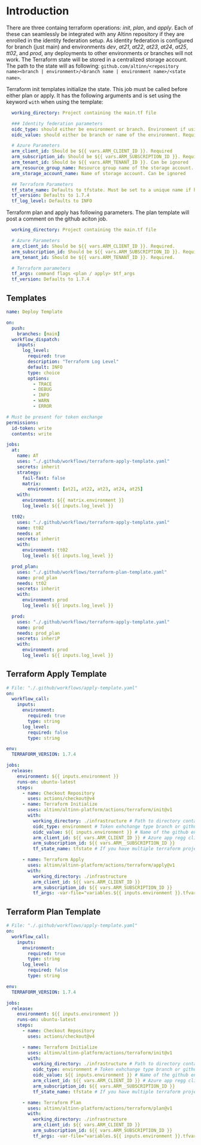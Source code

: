 # Introduction
There are three containg terraform operations: *init*, *plan*, and *apply*. Each of these can seamlessly be integrated with any Altinn repository if they are enrolled in the identity federation setup. As identity federation is configured for branch (just main) and environments *dev*, *at21*, *at22*, *at23*, *at24*, *at25*, *tt02*, and *prod*, any deployments to other environments or branches will not work. The Terraform state will be stored in a centralized storage account. The path to the state will as following: `github.com/altinn/<repository name><branch | environment>/<branch name | environment name>/<state name>`.

Terraform init templates initialize the state. This job must be called before either plan or apply. It has the following arguments and is set using the keyword `with` when using the template:
```yaml
  working_directory: Project containing the main.tf file

  ### Identity federation parameters
  oidc_type: should either be environment or branch. Environment if using GitHub environment, branch main if not using GitHub environments. Required.
  oidc_value: should either be branch or name of the environment. Required.

  # Azure Parameters
  arm_client_id: Should be ${{ vars.ARM_CLIENT_ID }}. Required
  arm_subscription_id: Should be ${{ vars.ARM_SUBSCRIPTION_ID }}. Required
  arm_tenant_id: Should be ${{ vars.ARM_TENANT_ID }}. Can be ignored
  arm_resource_group_name: Resource group name of the storage account. Can be ignored 
  arm_storage_account_name: Name of storage account. Can be ignored

  ## Terraform Parameters
  tf_state_name: Defaults to tfstate. Must be set to a unique name if having more Terraform projects in a repository
  tf_version: Defaults to 1.7.4
  tf_log_level: Defaults to INFO
``` 

Terraform plan and apply has following parameters. The plan template will post a comment on the github aciton job.
```yaml
  working_directory: Project containing the main.tf file

  # Azure Parameters
  arm_client_id: Should be ${{ vars.ARM_CLIENT_ID }}. Required.
  arm_subscription_id: Should be ${{ vars.ARM_SUBSCRIPTION_ID }}. Required.
  arm_tenant_id: Should be ${{ vars.ARM_TENANT_ID }}. Required.

  # Terraform parameters
  tf_args: command flags <plan / apply> $tf_args 
  tf_version: Defaults to 1.7.4
```

## Templates

```yaml
name: Deploy Template

on:
  push:
    branches: [main]
  workflow_dispatch:
    inputs:
      log_level:
        required: true
        description: "Terraform Log Level"
        default: INFO
        type: choice
        options:
          - TRACE
          - DEBUG
          - INFO
          - WARN
          - ERROR

# Must be present for token exchange
permissions:
  id-token: write
  contents: write

jobs:
  at:
    name: AT
    uses: "./.github/workflows/terraform-apply-template.yaml"
    secrets: inherit
    strategy:
      fail-fast: false
      matrix:
        environment: [at21, at22, at23, at24, at25]
    with:
      environment: ${{ matrix.environment }}
      log_level: ${{ inputs.log_level }}

  tt02:
    uses: "./.github/workflows/terraform-apply-template.yaml"
    name: tt02
    needs: at
    secrets: inherit
    with:
      environment: tt02
      log_level: ${{ inputs.log_level }}

  prod_plan:
    uses: "./.github/workflows/terraform-plan-template.yaml"
    name: prod_plan
    needs: tt02
    secrets: inherit
    with:
      environment: prod
      log_level: ${{ inputs.log_level }}

  prod:
    uses: "./.github/workflows/terraform-apply-template.yaml"
    name: prod
    needs: prod_plan
    secrets: inheriP
    with:
      environment: prod
      log_level: ${{ inputs.log_level }}
```

## Terraform Apply Template

```yaml
# File: "./.github/workflows/apply-template.yaml"
on:
  workflow_call:
    inputs:
      environment:
        required: true
        type: string
      log_level:
        required: false
        type: string

env:
  TERRAFORM_VERSION: 1.7.4

jobs:
  release:
    environment: ${{ inputs.environment }}
    runs-on: ubuntu-latest
    steps:
      - name: Checkout Repository
        uses: actions/checkout@v4
      - name: Terraform Initialize
        uses: altinn/altinn-platform/actions/terraform/init@v1
        with:
          working_directory: ./infrastructure # Path to directory containg main.tf
          oidc_type: environment # Token exhchange type branch or github environment. Recommended to use environment
          oidc_value: ${{ inputs.environment }} # Name of the github environment or branch. 
          arm_client_id: ${{ vars.ARM_CLIENT_ID }} # Azure app regg client ID
          arm_subscription_id: ${{ vars.ARM__SUBSCRIPTION_ID }}
          tf_state_name: tfstate # If you have multiple terraform projects per repo, make sure this has a unique name. The name is scoped to the repository 

      - name: Terraform Apply
        uses: altinn/altinn-platform/actions/terraform/apply@v1
        with:
          working_directory: ./infrastructure
          arm_client_id: ${{ vars.ARM_CLIENT_ID }}
          arm_subscription_id: ${{ vars.ARM_SUBSCRIPTION_ID }}
          tf_args: -var-file="variables.${{ inputs.environment }}.tfvars"
```

## Terraform Plan Template

```yaml
# File: "./.github/workflows/apply-template.yaml"
on:
  workflow_call:
    inputs:
      environment:
        required: true
        type: string
      log_level:
        required: false
        type: string

env:
  TERRAFORM_VERSION: 1.7.4

jobs:
  release:
    environment: ${{ inputs.environment }}
    runs-on: ubuntu-latest
    steps:
      - name: Checkout Repository
        uses: actions/checkout@v4

      - name: Terraform Initialize
        uses: altinn/altinn-platform/actions/terraform/init@v1
        with:
          working_directory: ./infrastructure # Path to directory containg main.tf
          oidc_type: environment # Token exhchange type branch or github environment. Recommended to use environment
          oidc_value: ${{ inputs.environment }} # Name of the github environment or branch. 
          arm_client_id: ${{ vars.ARM_CLIENT_ID }} # Azure app regg client ID
          arm_subscription_id: ${{ vars.ARM__SUBSCRIPTION_ID }}
          tf_state_name: tfstate # If you have multiple terraform projects per repo, make sure this has a unique name. The name is scoped to the repository 

      - name: Terraform Plan
        uses: altinn/altinn-platform/actions/terraform/plan@v1
        with:
          working_directory: ./infrastructure
          arm_client_id: ${{ vars.ARM_CLIENT_ID }}
          arm_subscription_id: ${{ vars.ARM_SUBSCRIPTION_ID }}
          tf_args: -var-file="variables.${{ inputs.environment }}.tfvars"
```
